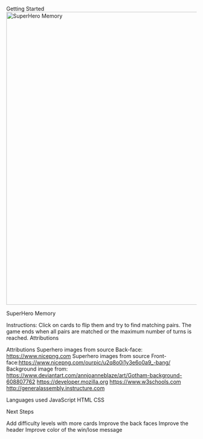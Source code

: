 Getting Started
<img width="775" alt="SuperHero Memory" src="https://github.com/jmbell3/Super-Hero-Memory/assets/168394340/e6af6060-c66a-47e4-b9bb-6d66b90fc6d2">


SuperHero Memory


Instructions: Click on cards to flip them and try to find matching pairs. The game ends when all pairs are matched or the maximum number of turns is reached. Attributions

Attributions
Superhero images from source Back-face: https://www.nicepng.com
Superhero images from source Front-face:https://www.nicepng.com/ourpic/u2q8o0i1y3e6o0a9_-bang/
Background image from: https://www.deviantart.com/annjoanneblaze/art/Gotham-background-608807762
https://developer.mozilla.org
https://www.w3schools.com
http://generalassembly.instructure.com


Languages used
JavaScript 
HTML 
CSS 


Next Steps

Add difficulty levels with more cards
Improve the back faces
Improve the header
Improve color of the win/lose message

